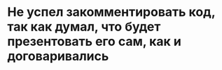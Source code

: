 # Не успел закомментировать код, так как думал, что будет презентовать его сам, как и договаривались